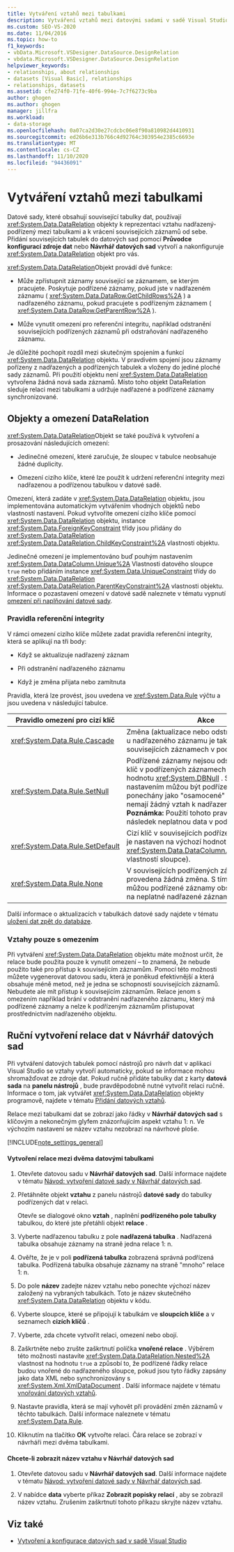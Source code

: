 ```yaml
---
title: Vytváření vztahů mezi tabulkami
description: Vytváření vztahů mezi datovými sadami v sadě Visual Studio. Pochopení objektů a omezení DataRelation. Ručně vytvořte datový vztah ve Správci datových sad.
ms.custom: SEO-VS-2020
ms.date: 11/04/2016
ms.topic: how-to
f1_keywords:
- vbData.Microsoft.VSDesigner.DataSource.DesignRelation
- vbdata.Microsoft.VSDesigner.DataSource.DesignRelation
helpviewer_keywords:
- relationships, about relationships
- datasets [Visual Basic], relationships
- relationships, datasets
ms.assetid: cfe274f0-71fe-40f6-994e-7c7f6273c9ba
author: ghogen
ms.author: ghogen
manager: jillfra
ms.workload:
- data-storage
ms.openlocfilehash: 0a07ca2d30e27cdcbc06e8f90a810982d4410931
ms.sourcegitcommit: ed26b6e313b766c4d92764c303954e2385c6693e
ms.translationtype: MT
ms.contentlocale: cs-CZ
ms.lasthandoff: 11/10/2020
ms.locfileid: "94436091"
---
```

# <a name="create-relationships-between-datasets"></a>Vytváření vztahů mezi tabulkami
Datové sady, které obsahují související tabulky dat, používají <xref:System.Data.DataRelation> objekty k reprezentaci vztahu nadřazený-podřízený mezi tabulkami a k vrácení souvisejících záznamů od sebe. Přidání souvisejících tabulek do datových sad pomocí **Průvodce konfigurací zdroje dat** nebo **Návrhář datových sad** vytvoří a nakonfiguruje <xref:System.Data.DataRelation> objekt pro vás.

<xref:System.Data.DataRelation>Objekt provádí dvě funkce:

- Může zpřístupnit záznamy související se záznamem, se kterým pracujete. Poskytuje podřízené záznamy, pokud jste v nadřazeném záznamu ( <xref:System.Data.DataRow.GetChildRows%2A> ) a nadřazeného záznamu, pokud pracujete s podřízeným záznamem ( <xref:System.Data.DataRow.GetParentRow%2A> ).

- Může vynutit omezení pro referenční integritu, například odstranění souvisejících podřízených záznamů při odstraňování nadřazeného záznamu.

Je důležité pochopit rozdíl mezi skutečným spojením a funkcí <xref:System.Data.DataRelation> objektu. V pravdivém spojení jsou záznamy pořízeny z nadřazených a podřízených tabulek a vloženy do jediné ploché sady záznamů. Při použití objektu není <xref:System.Data.DataRelation> vytvořena žádná nová sada záznamů. Místo toho objekt DataRelation sleduje relaci mezi tabulkami a udržuje nadřazené a podřízené záznamy synchronizované.

## <a name="datarelation-objects-and-constraints"></a>Objekty a omezení DataRelation
<xref:System.Data.DataRelation>Objekt se také používá k vytvoření a prosazování následujících omezení:

- Jedinečné omezení, které zaručuje, že sloupec v tabulce neobsahuje žádné duplicity.

- Omezení cizího klíče, které lze použít k udržení referenční integrity mezi nadřazenou a podřízenou tabulkou v datové sadě.

Omezení, která zadáte v <xref:System.Data.DataRelation> objektu, jsou implementována automatickým vytvářením vhodných objektů nebo vlastností nastavení. Pokud vytvoříte omezení cizího klíče pomocí <xref:System.Data.DataRelation> objektu, instance <xref:System.Data.ForeignKeyConstraint> třídy jsou přidány do <xref:System.Data.DataRelation> <xref:System.Data.DataRelation.ChildKeyConstraint%2A> vlastnosti objektu.

Jedinečné omezení je implementováno buď pouhým nastavením <xref:System.Data.DataColumn.Unique%2A> Vlastnosti datového sloupce `true` nebo přidáním instance <xref:System.Data.UniqueConstraint> třídy do <xref:System.Data.DataRelation> <xref:System.Data.DataRelation.ParentKeyConstraint%2A> vlastnosti objektu. Informace o pozastavení omezení v datové sadě naleznete v tématu vypnutí [omezení při naplňování datové sady](../data-tools/turn-off-constraints-while-filling-a-dataset.md).

### <a name="referential-integrity-rules"></a>Pravidla referenční integrity
V rámci omezení cizího klíče můžete zadat pravidla referenční integrity, která se aplikují na tři body:

- Když se aktualizuje nadřazený záznam

- Při odstranění nadřazeného záznamu

- Když je změna přijata nebo zamítnuta

Pravidla, která lze provést, jsou uvedena ve <xref:System.Data.Rule> výčtu a jsou uvedena v následující tabulce.

|Pravidlo omezení pro cizí klíč|Akce|
| - |------------|
|<xref:System.Data.Rule.Cascade>|Změna (aktualizace nebo odstranění) vytvořená u nadřazeného záznamu je také vytvořena v souvisejících záznamech v podřízené tabulce.|
|<xref:System.Data.Rule.SetNull>|Podřízené záznamy nejsou odstraněny, ale cizí klíč v podřízených záznamech je nastaven na hodnotu <xref:System.DBNull> . S tímto nastavením můžou být podřízené záznamy ponechány jako "osamocené" – to znamená, že nemají žádný vztah k nadřazeným záznamům. **Poznámka:** Použití tohoto pravidla může mít za následek neplatnou data v podřízené tabulce.|
|<xref:System.Data.Rule.SetDefault>|Cizí klíč v souvisejících podřízených záznamech je nastaven na výchozí hodnotu (zavedenou <xref:System.Data.DataColumn.DefaultValue%2A> vlastností sloupce).|
|<xref:System.Data.Rule.None>|V souvisejících podřízených záznamech není provedena žádná změna. S tímto nastavením můžou podřízené záznamy obsahovat odkazy na neplatné nadřazené záznamy.|

Další informace o aktualizacích v tabulkách datové sady najdete v tématu [uložení dat zpět do databáze](../data-tools/save-data-back-to-the-database.md).

### <a name="constraint-only-relations"></a>Vztahy pouze s omezením
Při vytváření <xref:System.Data.DataRelation> objektu máte možnost určit, že relace bude použita pouze k vynutit omezení – to znamená, že nebude použito také pro přístup k souvisejícím záznamům. Pomocí této možnosti můžete vygenerovat datovou sadu, která je poněkud efektivnější a která obsahuje méně metod, než je jedna se schopností souvisejících záznamů. Nebudete ale mít přístup k souvisejícím záznamům. Relace jenom s omezením například brání v odstranění nadřazeného záznamu, který má podřízené záznamy a nelze k podřízeným záznamům přistupovat prostřednictvím nadřazeného objektu.

## <a name="manually-creating-a-data-relation-in-the-dataset-designer"></a>Ruční vytvoření relace dat v Návrhář datových sad
Při vytváření datových tabulek pomocí nástrojů pro návrh dat v aplikaci Visual Studio se vztahy vytvoří automaticky, pokud se informace mohou shromažďovat ze zdroje dat. Pokud ručně přidáte tabulky dat z karty **datová sada** na **panelu nástrojů** , bude pravděpodobně nutné vytvořit relaci ručně. Informace o tom, jak vytvářet <xref:System.Data.DataRelation> objekty programově, najdete v tématu [Přidání datových vztahů](/dotnet/framework/data/adonet/dataset-datatable-dataview/adding-datarelations).

Relace mezi tabulkami dat se zobrazí jako řádky v **Návrhář datových sad** s klíčovým a nekonečným glyfem znázorňujícím aspekt vztahu 1: n. Ve výchozím nastavení se název vztahu nezobrazí na návrhové ploše.

[!INCLUDE[note_settings_general](../data-tools/includes/note_settings_general_md.md)]

#### <a name="to-create-a-relationship-between-two-data-tables"></a>Vytvoření relace mezi dvěma datovými tabulkami

1. Otevřete datovou sadu v **Návrhář datových sad**. Další informace najdete v tématu [Návod: vytvoření datové sady v Návrhář datových sad](walkthrough-creating-a-dataset-with-the-dataset-designer.md).

2. Přetáhněte objekt **vztahu** z panelu nástrojů **datové sady** do tabulky podřízených dat v relaci.

     Otevře se dialogové okno **vztah** , naplnění **podřízeného pole tabulky** tabulkou, do které jste přetáhli objekt **relace** .

3. Vyberte nadřazenou tabulku z pole **nadřazená tabulka** . Nadřazená tabulka obsahuje záznamy na straně jedna relace 1: n.

4. Ověřte, že je v poli **podřízená tabulka** zobrazená správná podřízená tabulka. Podřízená tabulka obsahuje záznamy na straně "mnoho" relace 1: n.

5. Do pole **název** zadejte název vztahu nebo ponechte výchozí název založený na vybraných tabulkách. Toto je název skutečného <xref:System.Data.DataRelation> objektu v kódu.

6. Vyberte sloupce, které se připojují k tabulkám ve **sloupcích klíče** a v seznamech **cizích klíčů** .

7. Vyberte, zda chcete vytvořit relaci, omezení nebo obojí.

8. Zaškrtněte nebo zrušte zaškrtnutí políčka **vnořené relace** . Výběrem této možnosti nastavíte <xref:System.Data.DataRelation.Nested%2A> vlastnost na hodnotu `true` a způsobí to, že podřízené řádky relace budou vnořené do nadřazeného sloupce, pokud jsou tyto řádky zapsány jako data XML nebo synchronizovány s <xref:System.Xml.XmlDataDocument> . Další informace najdete v tématu [vnořování datových vztahů](/dotnet/framework/data/adonet/dataset-datatable-dataview/nesting-datarelations).

9. Nastavte pravidla, která se mají vyhovět při provádění změn záznamů v těchto tabulkách. Další informace naleznete v tématu <xref:System.Data.Rule>.

10. Kliknutím na tlačítko **OK** vytvořte relaci. Čára relace se zobrazí v návrháři mezi dvěma tabulkami.

#### <a name="to-display-a-relation-name-in-the-dataset-designer"></a>Chcete-li zobrazit název vztahu v Návrhář datových sad

1. Otevřete datovou sadu v **Návrhář datových sad**. Další informace najdete v tématu [Návod: vytvoření datové sady v Návrhář datových sad](walkthrough-creating-a-dataset-with-the-dataset-designer.md).

2. V nabídce **data** vyberte příkaz **Zobrazit popisky relací** , aby se zobrazil název vztahu. Zrušením zaškrtnutí tohoto příkazu skryjte název vztahu.

## <a name="see-also"></a>Viz také

- [Vytvoření a konfigurace datových sad v sadě Visual Studio](../data-tools/create-and-configure-datasets-in-visual-studio.md)
